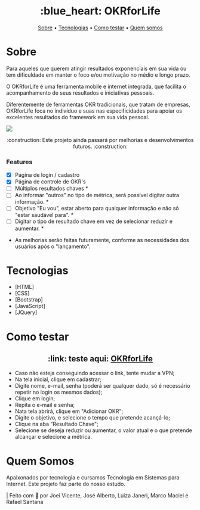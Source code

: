 <h1 align="center">:blue_heart: OKRforLife</h1>

<p align="center">
  <a href="#sobre">Sobre</a> •
  <a href="#tecnologias">Tecnologias</a> •
  <a href="#como-testar">Como testar</a> •
  <a href="#quem-somos">Quem somos</a>  
</p>

# Sobre
<p>Para aqueles que querem atingir resultados exponenciais em sua vida ou tem dificuldade em manter o foco e/ou motivação no médio e longo prazo.</p>
<p>O OKRforLife é uma ferramenta mobile e internet integrada, que facilita  o acompanhamento de seus resultados e iniciativas pessoais.</p>
<p>Diferentemente de ferramentas OKR tradicionais, que tratam de empresas, OKRforLife foca no indivíduo e suas nas especificidades para apoiar os excelentes resultados do framework em sua vida pessoal.</p>

<img align="center" src="https://okrforlife.000webhostapp.com/img/okr.gif">

<p align="center">:construction: Este projeto ainda passará por melhorias e desenvolvimentos futuros. :construction:</p>

### Features
- [x] Página de login / cadastro
- [x] Página de controle de OKR's
- [ ] Múltiplos resultados chaves *
- [ ] Ao informar "outros" no tipo de métrica, será possível digitar outra informação. *
- [ ] Objetivo "Eu vou", estar aberto para qualquer informação e não só "estar saudável para". *
- [ ] Digitar o tipo de resultado chave em vez de selecionar reduzir e aumentar. *
* As melhorias serão feitas futuramente, conforme as necessidades dos usuários após o "lançamento".

# Tecnologias
- [HTML]
- [CSS]
- [Bootstrap]
- [JavaScript]
- [JQuery]

# Como testar
<h2 align="center">:link: teste aqui: <a href="https://okrforlife.000webhostapp.com/img/okr.gif">OKRforLife</a></h2>

- Caso não esteja conseguindo acessar o link, tente mudar a VPN;
- Na tela inicial, clique em cadastrar;
- Digite nome, e-mail, senha (poderá ser qualquer dado, só é necessário repetir no login os mesmos dados);
- Clique em login;
- Repita o e-mail e senha;
- Nata tela abrirá, clique em "Adicionar OKR";
- Digite o objetivo, e selecione o tempo que pretende acançá-lo;
- Clique na aba "Resultado Chave";
- Selecione se deseja reduzir ou aumentar, o valor atual e o que pretende alcançar e selecione a métrica.

# Quem Somos

<p>Apaixonados por tecnologia e cursamos Tecnologia em Sistemas para Internet. Este projeto faz parte do nosso estudo.</p>

| Feito com :blue_heart: por Joei Vicente, José Alberto, Luiza Janeri, Marco Maciel e Rafael Santana

